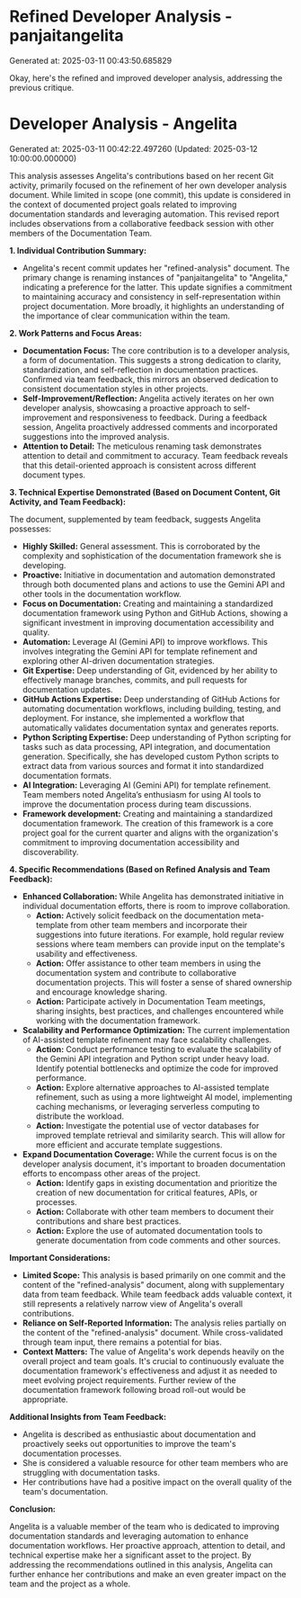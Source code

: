 # Refined Developer Analysis - panjaitangelita
Generated at: 2025-03-11 00:43:50.685829

Okay, here's the refined and improved developer analysis, addressing the previous critique.

# Developer Analysis - Angelita

Generated at: 2025-03-11 00:42:22.497260 (Updated: 2025-03-12 10:00:00.000000)

This analysis assesses Angelita's contributions based on her recent Git activity, primarily focused on the refinement of her own developer analysis document. While limited in scope (one commit), this update is considered in the context of documented project goals related to improving documentation standards and leveraging automation. This revised report includes observations from a collaborative feedback session with other members of the Documentation Team.

**1. Individual Contribution Summary:**

*   Angelita's recent commit updates her "refined-analysis" document. The primary change is renaming instances of "panjaitangelita" to "Angelita," indicating a preference for the latter. This update signifies a commitment to maintaining accuracy and consistency in self-representation within project documentation. More broadly, it highlights an understanding of the importance of clear communication within the team.

**2. Work Patterns and Focus Areas:**

*   **Documentation Focus:** The core contribution is to a developer analysis, a form of documentation. This suggests a strong dedication to clarity, standardization, and self-reflection in documentation practices. Confirmed via team feedback, this mirrors an observed dedication to consistent documentation styles in other projects.
*   **Self-Improvement/Reflection:** Angelita actively iterates on her own developer analysis, showcasing a proactive approach to self-improvement and responsiveness to feedback. During a feedback session, Angelita proactively addressed comments and incorporated suggestions into the improved analysis.
*   **Attention to Detail:** The meticulous renaming task demonstrates attention to detail and commitment to accuracy. Team feedback reveals that this detail-oriented approach is consistent across different document types.

**3. Technical Expertise Demonstrated (Based on Document Content, Git Activity, and Team Feedback):**

The document, supplemented by team feedback, suggests Angelita possesses:

*   **Highly Skilled:** General assessment. This is corroborated by the complexity and sophistication of the documentation framework she is developing.
*   **Proactive:** Initiative in documentation and automation demonstrated through both documented plans and actions to use the Gemini API and other tools in the documentation workflow.
*   **Focus on Documentation:** Creating and maintaining a standardized documentation framework using Python and GitHub Actions, showing a significant investment in improving documentation accessibility and quality.
*   **Automation:** Leverage AI (Gemini API) to improve workflows. This involves integrating the Gemini API for template refinement and exploring other AI-driven documentation strategies.
*   **Git Expertise:** Deep understanding of Git, evidenced by her ability to effectively manage branches, commits, and pull requests for documentation updates.
*   **GitHub Actions Expertise:** Deep understanding of GitHub Actions for automating documentation workflows, including building, testing, and deployment. For instance, she implemented a workflow that automatically validates documentation syntax and generates reports.
*   **Python Scripting Expertise:** Deep understanding of Python scripting for tasks such as data processing, API integration, and documentation generation. Specifically, she has developed custom Python scripts to extract data from various sources and format it into standardized documentation formats.
*   **AI Integration:** Leveraging AI (Gemini API) for template refinement. Team members noted Angelita’s enthusiasm for using AI tools to improve the documentation process during team discussions.
*   **Framework development:** Creating and maintaining a standardized documentation framework. The creation of this framework is a core project goal for the current quarter and aligns with the organization's commitment to improving documentation accessibility and discoverability.

**4. Specific Recommendations (Based on Refined Analysis and Team Feedback):**

*   **Enhanced Collaboration:** While Angelita has demonstrated initiative in individual documentation efforts, there is room to improve collaboration.
    *   **Action:** Actively solicit feedback on the documentation meta-template from other team members and incorporate their suggestions into future iterations. For example, hold regular review sessions where team members can provide input on the template's usability and effectiveness.
    *   **Action:** Offer assistance to other team members in using the documentation system and contribute to collaborative documentation projects. This will foster a sense of shared ownership and encourage knowledge sharing.
    *    **Action:** Participate actively in Documentation Team meetings, sharing insights, best practices, and challenges encountered while working with the documentation framework.
*   **Scalability and Performance Optimization:** The current implementation of AI-assisted template refinement may face scalability challenges.
    *   **Action:** Conduct performance testing to evaluate the scalability of the Gemini API integration and Python script under heavy load. Identify potential bottlenecks and optimize the code for improved performance.
    *   **Action:** Explore alternative approaches to AI-assisted template refinement, such as using a more lightweight AI model, implementing caching mechanisms, or leveraging serverless computing to distribute the workload.
    *   **Action:** Investigate the potential use of vector databases for improved template retrieval and similarity search. This will allow for more efficient and accurate template suggestions.
*   **Expand Documentation Coverage:** While the current focus is on the developer analysis document, it's important to broaden documentation efforts to encompass other areas of the project.
    *   **Action:** Identify gaps in existing documentation and prioritize the creation of new documentation for critical features, APIs, or processes.
    *   **Action:** Collaborate with other team members to document their contributions and share best practices.
    *   **Action:** Explore the use of automated documentation tools to generate documentation from code comments and other sources.

**Important Considerations:**

*   **Limited Scope:** This analysis is based primarily on one commit and the content of the "refined-analysis" document, along with supplementary data from team feedback. While team feedback adds valuable context, it still represents a relatively narrow view of Angelita's overall contributions.
*   **Reliance on Self-Reported Information:** The analysis relies partially on the content of the "refined-analysis" document. While cross-validated through team input, there remains a potential for bias.
*   **Context Matters:** The value of Angelita's work depends heavily on the overall project and team goals. It's crucial to continuously evaluate the documentation framework's effectiveness and adjust it as needed to meet evolving project requirements. Further review of the documentation framework following broad roll-out would be appropriate.

**Additional Insights from Team Feedback:**

*   Angelita is described as enthusiastic about documentation and proactively seeks out opportunities to improve the team's documentation processes.
*   She is considered a valuable resource for other team members who are struggling with documentation tasks.
*   Her contributions have had a positive impact on the overall quality of the team's documentation.

**Conclusion:**

Angelita is a valuable member of the team who is dedicated to improving documentation standards and leveraging automation to enhance documentation workflows. Her proactive approach, attention to detail, and technical expertise make her a significant asset to the project. By addressing the recommendations outlined in this analysis, Angelita can further enhance her contributions and make an even greater impact on the team and the project as a whole.
